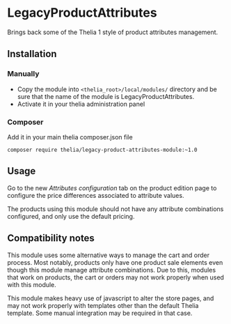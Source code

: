 # LegacyProductAttributes

Brings back some of the Thelia 1 style of product attributes management.

## Installation

### Manually

* Copy the module into ```<thelia_root>/local/modules/``` directory
and be sure that the name of the module is LegacyProductAttributes.
* Activate it in your thelia administration panel

### Composer

Add it in your main thelia composer.json file

```
composer require thelia/legacy-product-attributes-module:~1.0
```

## Usage

Go to the new *Attributes configuration* tab on the product edition page to configure the price differences
associated to attribute values.

The products using this module should not have any attribute combinations configured, and only use the default pricing.

## Compatibility notes

This module uses some alternative ways to manage the cart and order process.
Most notably, products only have one product sale elements even though this module manage attribute combinations.
Due to this, modules that work on products, the cart or orders may not work properly when used with this module.

This module makes heavy use of javascript to alter the store pages, and may not work properly with templates other
than the default Thelia template. Some manual integration may be required in that case.
